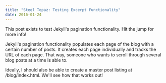 ```yaml
---
title: "Steel Topaz: Testing Excerpt Functionality"
date: 2016-01-24
---
```


This post exists to test Jekyll's pagination functionality. Hit the jump for more info!

<!--more-->

Jekyll's pagination functionality populates each page of the blog with a certain number of posts. It creates each page individually and tracks the URL of each page. That way, someone who wants to scroll through several blog posts at a time is able to.

Ideally, I should also be able to create a master post listing at /blog/index.html. We'll see how that works out!